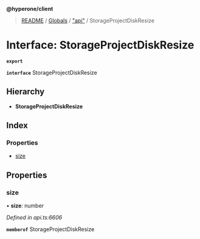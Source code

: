 **@hyperone/client**

> [README](../README.md) / [Globals](../globals.md) / ["api"](../modules/_api_.md) / StorageProjectDiskResize

# Interface: StorageProjectDiskResize

**`export`** 

**`interface`** StorageProjectDiskResize

## Hierarchy

* **StorageProjectDiskResize**

## Index

### Properties

* [size](_api_.storageprojectdiskresize.md#size)

## Properties

### size

•  **size**: number

*Defined in api.ts:6606*

**`memberof`** StorageProjectDiskResize
